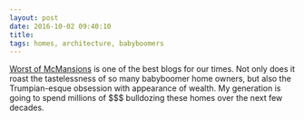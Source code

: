```yaml
---
layout: post
date: 2016-10-02 09:40:10
title: 
tags: homes, architecture, babyboomers
---
```


[Worst of McMansions](http://www.mcmansionhell.com) is one of the best blogs for our times. Not only does it roast the tastelessness of so many babyboomer home owners, but also the Trumpian-esque obsession with appearance of wealth. My generation is going to spend millions of $$$ bulldozing these homes over the next few decades.